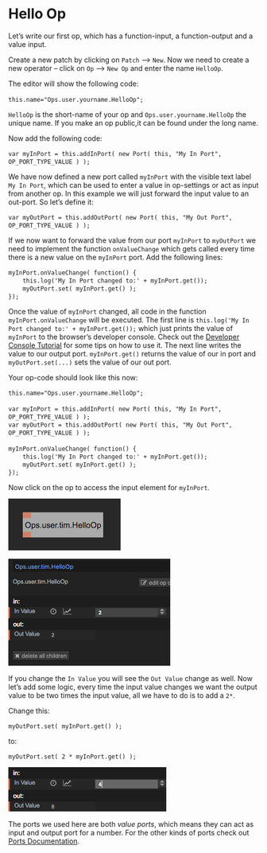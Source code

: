 # Hello Op

Let’s write our first op, which has a function-input, a function-output and a value input.

Create a new patch by clicking on `Patch` —> `New`. Now we need to create a new operator – click on `Op` —> `New Op` and enter the name `HelloOp`.

The editor will show the following code:  

`this.name="Ops.user.yourname.HelloOp";`

`HelloOp` is the short-name of your op and `Ops.user.yourname.HelloOp` the unique name. If you make an op public,it can be found under the long name.

Now add the following code:    

```
var myInPort = this.addInPort( new Port( this, "My In Port", OP_PORT_TYPE_VALUE ) );
```

We have now defined a new port called `myInPort` with the visible text label `My In Port`, which can be used to enter a value in op-settings or act as input from another op. In this example we will just forward the input value to an out-port. So let’s define it:

```
var myOutPort = this.addOutPort( new Port( this, "My Out Port", OP_PORT_TYPE_VALUE ) );
```

If we now want to forward the value from our port `myInPort` to `myOutPort` we need to implement the function `onValueChange` which gets called every time there is a new value on the `myInPort` port. Add the following lines:

```
myInPort.onValueChange( function() {
    this.log('My In Port changed to:' + myInPort.get());
    myOutPort.set( myInPort.get() );
});
```

Once the value of `myInPort` changed, all code in the function `myInPort.onValueChange` will be executed. The first line is `this.log('My In Port changed to:' + myInPort.get());` which just prints the value of `myInPort` to the browser’s developer console. Check out the [Developer Console Tutorial](developer_console_tutorial.md) for some tips on how to use it.
The next line writes the value to our output port. `myInPort.get()` returns the value of our in port and `myOutPort.set(...)` sets the value of our out port. 
 
Your op-code should look like this now:  

```
this.name="Ops.user.yourname.HelloOp";

var myInPort = this.addInPort( new Port( this, "My In Port", OP_PORT_TYPE_VALUE ) );
var myOutPort = this.addOutPort( new Port( this, "My Out Port", OP_PORT_TYPE_VALUE ) );

myInPort.onValueChange( function() {
    this.log('My In Port changed to:' + myInPort.get());
    myOutPort.set( myInPort.get() );
});
```

Now click on the op to access the input element for `myInPort`.

![Op SVG](img/Hello-Op.png)

![Op Settings](img/Op-Settings.png)

If you change the `In Value` you will see the `Out Value` change as well. Now let’s add some logic, every time the input value changes we want the output value to be two times the input value, all we have to do is to add a `2*`.

Change this:  

```
myOutPort.set( myInPort.get() );
```

to:  

```
myOutPort.set( 2 * myInPort.get() );
```

![Op Settings (multiply by 2)](img/Op-Settings-Mul.png)

The ports we used here are both *value ports*, which means they can act as input and output port for a number. For the other kinds of ports check out [Ports Documentation](Ports.md).


